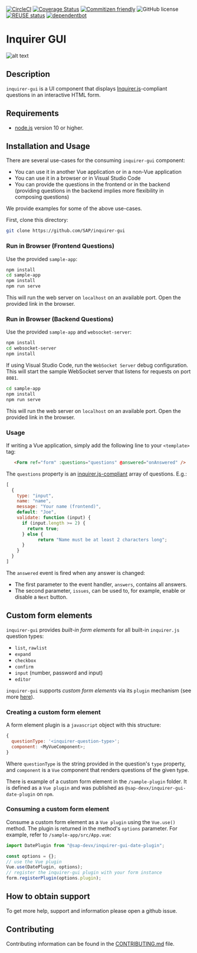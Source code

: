 [![CircleCI](https://circleci.com/gh/SAP/inquirer-gui.svg?style=svg)](https://circleci.com/gh/SAP/inquirer-gui)
[![Coverage Status](https://coveralls.io/repos/github/SAP/inquirer-gui/badge.svg?branch=master)](https://coveralls.io/github/SAP/inquirer-gui?branch=master)
[![Commitizen friendly](https://img.shields.io/badge/commitizen-friendly-brightgreen.svg)](http://commitizen.github.io/cz-cli/)
![GitHub license](https://img.shields.io/badge/license-Apache_2.0-blue.svg)
[![REUSE status](https://api.reuse.software/badge/github.com/SAP/inquirer-gui)](https://api.reuse.software/info/github.com/SAP/inquirer-gui)
[![dependentbot](https://api.dependabot.com/badges/status?host=github&repo=SAP/inquirer-gui)](https://dependabot.com/)

# Inquirer GUI
![alt text](screenshot.png "Screenshot of sample form")

## Description
`inquirer-gui` is a UI component that displays [Inquirer.js](https://github.com/SBoudrias/Inquirer.js)-compliant questions in an interactive HTML form.

## Requirements
* [node.js](https://www.npmjs.com/package/node) version 10 or higher.

## Installation and Usage
There are several use-cases for the consuming `inquirer-gui` component:
* You can use it in another Vue application or in a non-Vue application
* You can use it in a browser or in Visual Studio Code
* You can provide the questions in the frontend or in the backend (providing questions in the backend implies more flexibility in composing questions)

We provide examples for some of the above use-cases.

First, clone this directory:
```sh
git clone https://github.com/SAP/inquirer-gui
```

### Run in Browser (Frontend Questions)
Use the provided `sample-app`:
```sh
npm install
cd sample-app
npm install
npm run serve
```
This will run the web server on `localhost` on an available port. Open the provided link in the browser.
### Run in Browser (Backend Questions)
Use the provided `sample-app` and `websocket-server`:
```sh
npm install
cd websocket-server
npm install
```
If using Visual Studio Code, run the `WebSocket Server` debug configuration. This will start the sample WebSocket server that listens for requests on port `8081`.
```sh
cd sample-app
npm install
npm run serve
```
This will run the web server on `localhost` on an available port. Open the provided link in the browser.

### Usage
If writing a Vue application, simply add the following line to your `<template>` tag:
```html
   <Form ref="form" :questions="questions" @answered="onAnswered" />
```

The `questions` property is an [inquirer.js-compliant](https://github.com/SBoudrias/Inquirer.js/#questions) array of questions. E.g.:
```js
[
  {
    type: "input",
    name: "name",
    message: "Your name (frontend)",
    default: "Joe",
    validate: function (input) {
      if (input.length >= 2) {
        return true;
      } else {
            return "Name must be at least 2 characters long";
      }
    }
  }
]
```

The `answered` event is fired when any answer is changed:
* The first parameter to the event handler, `answers`, contains all answers.
* The second parameter, `issues`, can be used to, for example, enable or disable a `Next` button.

## Custom form elements
`inquirer-gui` provides *built-in form elements* for all built-in `inquirer.js` question types:
* `list`, `rawlist`
* `expand`
* `checkbox`
* `confirm`
* `input` (number, password and input)
* `editor`

`inquirer-gui` supports *custom form elements* via its `plugin` mechanism (see more [here](PLUGINS.md)).

### Creating a custom form element
A form element plugin is a `javascript` object with this structure:
```js
{
  questionType: '<inquirer-question-type>';
  component: <MyVueComponent>;
}
```

Where `questionType` is the string provided in the question's `type` property, and `component` is a `Vue` component that renders questions of the given type.

There is example of a custom form element in the `/sample-plugin` folder. It is defined as a `Vue plugin` and was published as `@sap-devx/inquirer-gui-date-plugin` on `npm`.

### Consuming a custom form element
Consume a custom form element as a `Vue plugin` using the `Vue.use()` method. The plugin is returned in the method's `options` parameter. For example, refer to `/sample-app/src/App.vue`:
```js
import DatePlugin from "@sap-devx/inquirer-gui-date-plugin";

const options = {};
// use the Vue plugin
Vue.use(DatePlugin, options);
// register the inquirer-gui plugin with your form instance
form.registerPlugin(options.plugin);
```

## How to obtain support
To get more help, support and information please open a github issue.

## Contributing
Contributing information can be found in the [CONTRIBUTING.md](CONTRIBUTING.md) file.
